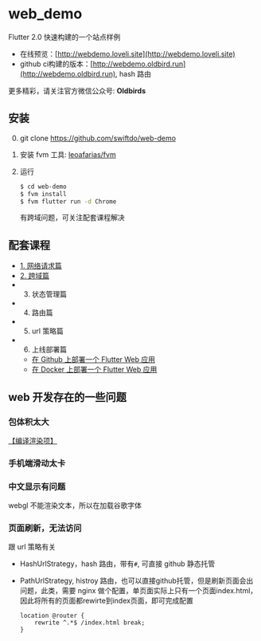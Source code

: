 # web_demo

Flutter 2.0 快速构建的一个站点样例

* 在线预览：[http://webdemo.loveli.site](http://webdemo.loveli.site)
* github ci构建的版本：[http://webdemo.oldbird.run](http://webdemo.oldbird.run), hash 路由

更多精彩，请关注官方微信公众号: **Oldbirds**


## 安装

0. git clone https://github.com/swiftdo/web-demo
1. 安装 fvm 工具: [leoafarias/fvm](https://github.com/leoafarias/fvm)
2. 运行 

   ```sh
   $ cd web-demo
   $ fvm install
   $ fvm flutter run -d Chrome
   ```
   有跨域问题，可关注配套课程解决

## 配套课程

* [1. 网络请求篇](https://juejin.cn/post/6940962419355156494)
* [2. 跨域篇](https://juejin.cn/post/6941744845803225102)
* 3. 状态管理篇
* 4. 路由篇
* 5. url 策略篇
* 6. 上线部署篇
    * [在 Github 上部署一个 Flutter Web 应用](https://oldbird.run/flutter/t5-flutter-web-deploy.html#flutter-web)
    * [在 Docker 上部署一个 Flutter Web 应用](https://oldbird.run/flutter/t6-docker-web-deploy.html)


## web 开发存在的一些问题
### 包体积太大
[【编译渲染项】](https://flutter.cn/docs/development/tools/web-renderers)
### 手机端滑动太卡

### 中文显示有问题
webgl 不能渲染文本，所以在加载谷歌字体

### 页面刷新，无法访问

跟 url 策略有关
 * HashUrlStrategy，hash 路由，带有`#`, 可直接 github 静态托管
 * PathUrlStrategy, histroy 路由，也可以直接github托管，但是刷新页面会出问题，此类，需要 nginx 做个配置，单页面实际上只有一个页面index.html，因此将所有的页面都rewirte到index页面，即可完成配置

   ```nginx
   location @router {
       rewrite ^.*$ /index.html break;
   } 
   ```

